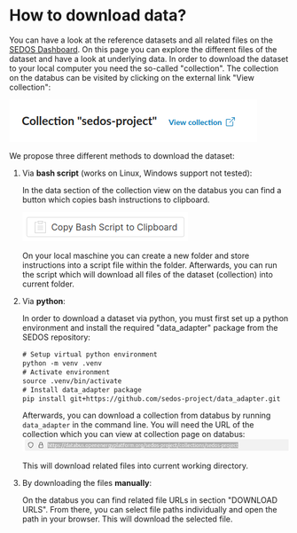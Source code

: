 # How to download data?

You can have a look at the reference datasets and all related files on the [SEDOS Dashboard](https://sedos.apps.rl-institut.de/energysystem/artifacts/?collection=sedos-project&structure=SEDOS-structure-all).
On this page you can explore the different files of the dataset and have a look at underlying data.
In order to download the dataset to your local computer you need the so-called "collection". 
The collection on the databus can be visited by clicking on the external link "View collection":

![](../../graphics/view_collection.png)

We propose three different methods to download the dataset:

1. Via **bash script** (works on Linux, Windows support not tested):

    In the data section of the collection view on the databus you can find a button which copies bash instructions to clipboard.

    ![](../../graphics/collection_bash_script.png)

    On your local maschine you can create a new folder and store instructions into a script file within the folder.
    Afterwards, you can run the script which will download all files of the dataset (collection) into current folder.

2. Via **python**:
    
    In order to download a dataset via python, you must first set up a python environment and install the required "data_adapter" package from the SEDOS repository:
    ```shell
    # Setup virtual python environment
    python -m venv .venv
    # Activate environment
    source .venv/bin/activate
    # Install data_adapter package
    pip install git+https://github.com/sedos-project/data_adapter.git 
    ```
    Afterwards, you can download a collection from databus by running `data_adapter` in the command line.
    You will need the URL of the collection which you can view at collection page on databus:
    ![](../../graphics/collection_url.png)

    This will download related files into current working directory.

3. By downloading the files **manually**:

    On the databus you can find related file URLs  in section "DOWNLOAD URLS". 
    From there, you can select file paths individually and open the path in your browser.
    This will download the selected file.
